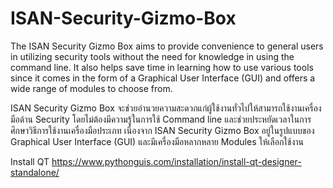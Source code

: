 # ISAN-Security-Gizmo-Box

The ISAN Security Gizmo Box aims to provide convenience to general users in utilizing security tools without the need for knowledge in using the command line. It also helps save time in learning how to use various tools since it comes in the form of a Graphical User Interface (GUI) and offers a wide range of modules to choose from.

ISAN Security Gizmo Box จะช่วยอำนวยความสะดวกแก่ผู้ใช้งานทั่วไปให้สามารถใช้งานเครื่องมือด้าน 
Security โดยไม่ต้องมีความรู้ในการใช้ Command line และช่วยประหยัดเวลาในการศึกษาวิธีการใช้งานเครื่องมือประเภท 
เนื่องจาก ISAN Security Gizmo Box อยู่ในรูปแบบของ Graphical User Interface (GUI) 
และมีเครื่องมือหลากหลาย Modules ให้เลือกใช้งาน

Install QT
https://www.pythonguis.com/installation/install-qt-designer-standalone/
